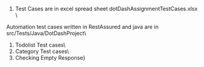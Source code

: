 







1. Test Cases are in excel spread sheet dotDashAssignmentTestCases.xlsx \

Automation test cases written in RestAssured and java are in src/Tests/Java/DotDashProject\
1. Todolist Test cases\
2. Category Test cases\
3. Checking Empty Response}
